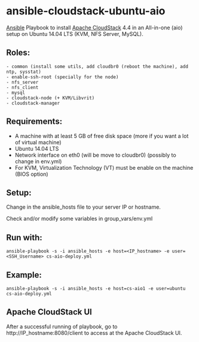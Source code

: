 # ansible-cloudstack-ubuntu-aio
[Ansible](http://ansible.com) Playbook to install [Apache CloudStack](cloudstack.apache.org) 4.4 in an All-in-one (aio) setup on Ubuntu 14.04 LTS (KVM, NFS Server, MySQL).

## Roles:
    - common (install some utils, add cloudbr0 (reboot the machine), add ntp, sysstat)
    - enable-ssh-root (specially for the node)
    - nfs_server
    - nfs_client
    - mysql
    - cloudstack-node (+ KVM/Libvrit)
    - cloudstack-manager

## Requirements:
 * A machine with at least 5 GB of free disk space (more if you want a lot of virtual machine)
 * Ubuntu 14.04 LTS
 * Network interface on eth0 (will be move to cloudbr0) (possibly to change in env.yml)
 * For KVM, Virtualization Technology (VT) must be enable on the machine (BIOS option)

## Setup:
Change in the ansible_hosts file to your server IP or hostname.

Check and/or modify some variables in group_vars/env.yml

## Run with:
	ansible-playbook -s -i ansible_hosts -e host=<IP_hostname> -e user=<SSH_Username> cs-aio-deploy.yml

## Example:
	ansible-playbook -s -i ansible_hosts -e host=cs-aio1 -e user=ubuntu cs-aio-deploy.yml

## Apache CloudStack UI

After a successful running of playbook, go to http://IP_hostname:8080/client to access at the Apache CloudStack UI.
